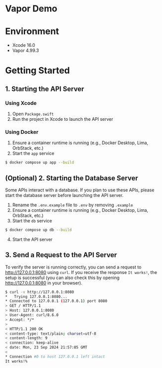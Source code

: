 # Vapor Demo

# Environment

- Xcode 16.0
- Vapor 4.99.3

# Getting Started

## 1. Starting the API Server

### Using Xcode

1. Open `Package.swift`
2. Run the project in Xcode to launch the API server

### Using Docker

1. Ensure a container runtime is running (e.g., Docker Desktop, Lima, OrbStack, etc.)
1. Start the `app` service

```sh
$ docker compose up app --build
```

## (Optional) 2. Starting the Database Server

Some APIs interact with a database. If you plan to use these APIs, please start the database server before launching the API server.

1. Rename the `.env.example` file to `.env` by removing `.example`
2. Ensure a container runtime is running (e.g., Docker Desktop, Lima, OrbStack, etc.)
3. Start the `db` service

```sh
$ docker compose up db --build
```

4. Start the API server

## 3. Send a Request to the API Server

To verify the server is running correctly, you can send a request to http://127.0.0.1:8080 using `curl`. If you receive the response `It works!`, the setup is successful (you can also check this by opening http://127.0.0.1:8080 in your browser).

```sh
$ curl -v http://127.0.0.1:8080
*   Trying 127.0.0.1:8080...
* Connected to 127.0.0.1 (127.0.0.1) port 8080
> GET / HTTP/1.1
> Host: 127.0.0.1:8080
> User-Agent: curl/8.6.0
> Accept: */*
>
< HTTP/1.1 200 OK
< content-type: text/plain; charset=utf-8
< content-length: 9
< connection: keep-alive
< date: Mon, 23 Sep 2024 21:57:05 GMT
<
* Connection #0 to host 127.0.0.1 left intact
It works!%
```
